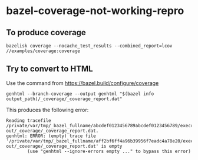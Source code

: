 # bazel-coverage-not-working-repro

## To produce coverage

```shell
bazelisk coverage --nocache_test_results --combined_report=lcov //examples/coverage:coverage
```

## Try to convert to HTML

Use the command from https://bazel.build/configure/coverage

```shell
genhtml --branch-coverage --output genhtml "$(bazel info output_path)/_coverage/_coverage_report.dat"
```

This produces the following error:
```shell
Reading tracefile /private/var/tmp/_bazel_fullname/abcdef0123456789abcdef0123456789/execroot/_main/bazel-out/_coverage/_coverage_report.dat.
genhtml: ERROR: (empty) trace file '/private/var/tmp/_bazel_fullname/aff2bf6ff4a96b39956f7eadc4a78e20/execroot/_main/bazel-out/_coverage/_coverage_report.dat' is empty
        (use "genhtml --ignore-errors empty ..." to bypass this error)
```
